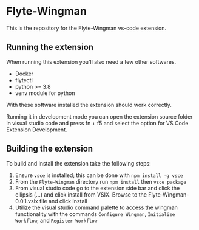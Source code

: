 # Flyte-Wingman

This is the repository for the Flyte-Wingman vs-code extension.

## Running the extension

When running this extension you'll also need a few other softwares.

- Docker
- flytectl
- python >= 3.8
- venv module for python

With these software installed the extension should work correctly.

Running it in development mode you can open the extension source folder in visual studio code and press fn + f5 and select the option for VS Code Extension Development.

## Building the extension

To build and install the extension take the following steps:

1. Ensure `vsce` is installed; this can be done with `npm install -g vsce`
2. From the `Flyte-Wingman` directory run `npm install` then `vsce package`
3. From visual studio code go to the extension side bar and click the ellipsis (...) and click install from VSIX. Browse to the Flyte-Wingman-0.0.1.vsix file and click Install
4. Utilize the visual studio command palette to access the wingman functionality with the commands `Configure Wingman`, `Initialize Workflow`, and `Register Workflow`
